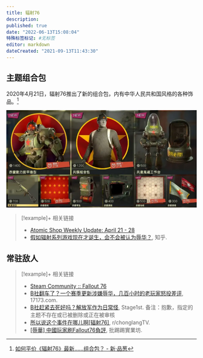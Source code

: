 ```yaml
---
title: 辐射76
description:
published: true
date: "2022-06-13T15:08:04"
特殊标签标记: #无标签
editor: markdown
dateCreated: "2021-09-13T11:43:30"
---
```


## 主题组合包

2020年4月21日，辐射76推出了新的组合包，内有中华人民共和国风格的各种饰品。[^24071]

[^24071]: [如何平价《辐射76》最新......组合包？ - 新·品葱](https://web.archive.org/web/20210913033119/https://pincong.rocks/question/24071)

![辐射76中华人民共和国风格组合包](/src/game/fo76/fo76_ccpp.webp)

> [!example]+ 相关链接
>
> +   [Atomic Shop Weekly Update: April 21 - 28](https://web.archive.org/web/20210913034346/https://fallout.bethesda.net/en/article/5kH2D1oAgZKfMDrK4txboY/atomic-shop-weekly-update-april-21-28)
> +   [假如辐射系列游戏现在才诞生，会不会被认为辱华？](https://web.archive.org/web/20210913033129/https://www.zhihu.com/question/375846183), 知乎.

## 常驻敌人

> [!example]+ 相关链接
>
> +   [Steam Community :: Fallout 76](https://web.archive.org/web/20210913035856/https://steamcommunity.com/app/1151340/negativereviews/?browsefilter=mostrecent&snr=1_5_100010_&filterLanguage=schinese&p=1)
> +   [B社翻车了？一个赛季更新涉嫌辱华，几百小时的老玩家怒投差评](https://web.archive.org/web/20210913033129/http://news.17173.com/content/09122021/161341825.shtml), 17173.com.
> +   [B社赶紧去死好吗？解放军作为日常怪](https://web.archive.org/web/20210913034207/https://webcache.googleusercontent.com/search?q=cache:OVCjjrgq8P4J:https://bbs.saraba1st.com/2b/thread-2025732-1-1.html), Stage1st. 备注：抱歉，指定的主题不存在或已被删除或正在被审核
> +   [所以说这个事件在哪儿啊[辐射76]](https://old.reddit.com/r/chonglangTV/comments/plr17a/所以说这个事件在哪儿啊辐射76/), r/chonglangTV.
> +   [[辱華] 中國玩家刷Fallout76負評](https://web.archive.org/web/20210914153122/https://www.ptt.cc/bbs/C_Chat/M.1631329303.A.B27.html), 批踢踢實業坊.

